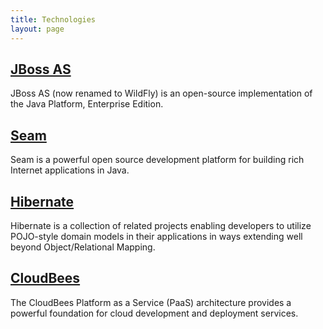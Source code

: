 ```yaml
---
title: Technologies
layout: page
---
```


<h2 class="l--push-top-0"><a href="http://www.jboss.org/">JBoss AS</a></h2>

JBoss AS (now renamed to WildFly) is an open-source implementation of the Java Platform, Enterprise Edition.

## [Seam](http://www.seamframework.org/)

Seam is a powerful open source development platform for building rich Internet applications in Java.

## [Hibernate](http://hibernate.org/)

Hibernate is a collection of related projects enabling developers to utilize POJO-style domain models in their applications in ways extending well beyond Object/Relational Mapping.

## [CloudBees](https://cloudbees.com/)

The CloudBees Platform as a Service (PaaS) architecture provides a powerful foundation for cloud development and deployment services.
